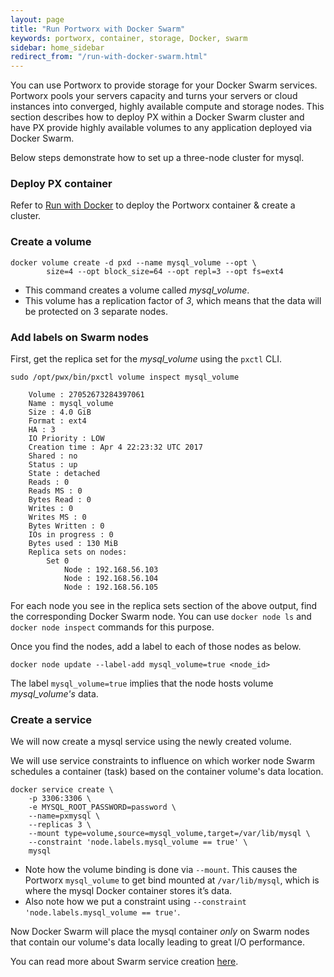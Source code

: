 ```yaml
---
layout: page
title: "Run Portworx with Docker Swarm"
keywords: portworx, container, storage, Docker, swarm
sidebar: home_sidebar
redirect_from: "/run-with-docker-swarm.html"
---
```

You can use Portworx to provide storage for your Docker Swarm services. Portworx pools your servers capacity and turns your servers or cloud instances into converged, highly available compute and storage nodes. This section describes how to deploy PX within a Docker Swarm cluster and have PX provide highly available volumes to any application deployed via Docker Swarm.

Below steps demonstrate how to set up a three-node cluster for mysql.

### Deploy PX container
Refer to [Run with Docker](/install/docker.html) to deploy the Portworx container & create a cluster.

### Create a volume
```
docker volume create -d pxd --name mysql_volume --opt \
        size=4 --opt block_size=64 --opt repl=3 --opt fs=ext4
```
* This command creates a volume called _mysql_volume_.
* This volume has a replication factor of _3_, which means that the data will be protected on 3 separate nodes.

### Add labels on Swarm nodes

First, get the replica set for the _mysql_volume_ using the `pxctl` CLI.
```
sudo /opt/pwx/bin/pxctl volume inspect mysql_volume

    Volume : 27052673284397061
    Name : mysql_volume
    Size : 4.0 GiB
    Format : ext4
    HA : 3
    IO Priority : LOW
    Creation time : Apr 4 22:23:32 UTC 2017
    Shared : no
    Status : up
    State : detached
    Reads : 0
    Reads MS : 0
    Bytes Read : 0
    Writes : 0
    Writes MS : 0
    Bytes Written : 0
    IOs in progress : 0
    Bytes used : 130 MiB
    Replica sets on nodes:
        Set 0
            Node : 192.168.56.103
            Node : 192.168.56.104
            Node : 192.168.56.105
```

For each node you see in the replica sets section of the above output, find the corresponding Docker Swarm node. You can use 
`docker node ls` and `docker node inspect` commands for this purpose.


Once you find the nodes, add a label to each of those nodes as below.
```
docker node update --label-add mysql_volume=true <node_id>
```
The label `mysql_volume=true` implies that the node hosts volume _mysql_volume's_ data.

### Create a service
We will now create a mysql service using the newly created volume.

We will use service constraints to influence on which worker node Swarm schedules a container (task) based on the container volume's data location.
```
docker service create \
    -p 3306:3306 \
    -e MYSQL_ROOT_PASSWORD=password \
    --name=pxmysql \
    --replicas 3 \
    --mount type=volume,source=mysql_volume,target=/var/lib/mysql \
    --constraint 'node.labels.mysql_volume == true' \
    mysql
```
* Note how the volume binding is done via `--mount`. This causes the Portworx `mysql_volume` to get bind mounted at `/var/lib/mysql`, which is where the mysql Docker container stores it’s data.
* Also note how we put a constraint using `--constraint 'node.labels.mysql_volume == true'`.

Now Docker Swarm will place the mysql container _only_ on Swarm nodes that contain our volume's data locally leading to great I/O performance.

You can read more about Swarm service creation [here](https://docs.docker.com/engine/reference/commandline/service_create/).
